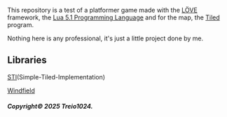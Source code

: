 This repository is a test of a platformer game made with the [LÖVE](https://love2d.org/) framework, the [Lua 5.1 Programming Language](lua.org)
and for the map, the [Tiled](https://www.mapeditor.org) program.

Nothing here is any professional, it's just a little project done by me.

## Libraries

[STI](https://github.com/karai17/Simple-Tiled-Implementation)(Simple-Tiled-Implementation)

[Windfield](https://github.com/a327ex/windfield)

##### Copyright© 2025 Treio1024.
